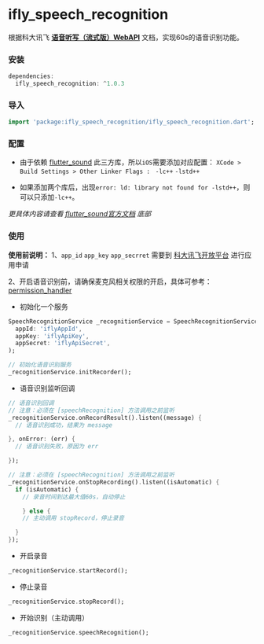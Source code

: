 # ifly_speech_recognition

根据科大讯飞 **[语音听写（流式版）WebAPI](https://www.xfyun.cn/doc/asr/voicedictation/API.html)** 文档，实现60s的语音识别功能。

### 安装

```dart
dependencies:
  ifly_speech_recognition: ^1.0.3
```

### 导入

```dart
import 'package:ifly_speech_recognition/ifly_speech_recognition.dart';
```

### 配置
- 由于依赖 [flutter_sound](https://github.com/canardoux/flutter_sound) 此三方库，所以`iOS`需要添加对应配置：
`XCode > Build Settings > Other Linker Flags :` ` -lc++` `-lstd++`

- 如果添加两个库后，出现`error: ld: library not found for -lstd++`，则可以只添加`-lc++`。

*更具体内容请查看 [flutter_sound官方文档](https://flutter-sound.canardoux.xyz/flutter_sound_install.html) 底部*

### 使用

**使用前说明：**
1、`app_id` `app_key` `app_secrret` 需要到 [科大讯飞开放平台](https://www.xfyun.cn/services/voicedictation) 进行应用申请

2、开启语音识别前，请确保麦克风相关权限的开启，具体可参考：[permission_handler](https://pub.dev/packages/permission_handler)

- 初始化一个服务

```dart
SpeechRecognitionService _recognitionService = SpeechRecognitionService(
  appId: 'iflyAppId',
  appKey: 'iflyApiKey',
  appSecret: 'iflyApiSecret',
);

// 初始化语音识别服务
_recognitionService.initRecorder();
```

- 语音识别监听回调

```dart
// 语音识别回调
// 注意：必须在 [speechRecognition] 方法调用之前监听
_recognitionService.onRecordResult().listen((message) {
  // 语音识别成功，结果为 message

}, onError: (err) {
  // 语音识别失败，原因为 err

});

// 注意：必须在 [speechRecognition] 方法调用之前监听
_recognitionService.onStopRecording().listen((isAutomatic) {
  if (isAutomatic) {
    // 录音时间到达最大值60s，自动停止

    } else {
    // 主动调用 stopRecord，停止录音

  }
});
```

- 开启录音

```dart
_recognitionService.startRecord();
```

- 停止录音

```dart
_recognitionService.stopRecord();
```

- 开始识别（主动调用）

```dart
_recognitionService.speechRecognition();
```